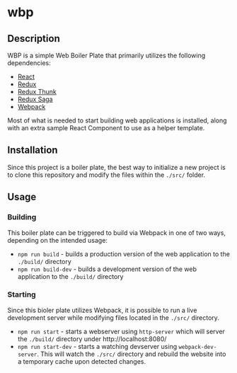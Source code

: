 # wbp

## Description

WBP is a simple Web Boiler Plate that primarily utilizes the following dependencies:
 
 * [React](https://github.com/facebook/react)
 * [Redux](https://github.com/reduxjs/redux)
 * [Redux Thunk](https://github.com/reduxjs/redux-thunk)
 * [Redux Saga](https://github.com/redux-saga/redux-saga)
 * [Webpack](https://github.com/webpack/webpack)

Most of what is needed to start building web applications is installed, along with an extra sample React Component to use as a helper template.

## Installation

Since this project is a boiler plate, the best way to initialize a new project is to clone this repository and modify the files within the `./src/` folder.

## Usage

### Building

This boiler plate can be triggered to build via Webpack in one of two ways, depending on the intended usage:

 * `npm run build` - builds a production version of the web application to the `./build/` directory
 * `npm run build-dev` - builds a development version of the web application to the `./build/` directory

### Starting

Since this bioler plate utilizes Webpack, it is possible to run a live development server while modifying files located in the `./src/` directory.

 * `npm run start` - starts a webserver using `http-server` which will server the `./build/` directory under http://localhost:8080/
 * `npm run start-dev` - starts a watching devserver using `webpack-dev-server`. This will watch the `./src/` directory and rebuild the website into a temporary cache upon detected changes.